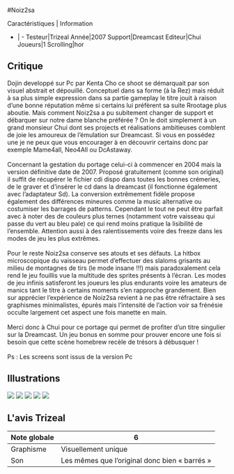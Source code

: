 #Noiz2sa

Caractéristiques | Information
- | -
Testeur|Trizeal
Année|2007
Support|Dreamcast
Editeur|Chui
Joueurs|1
Scrolling|hor

## Critique
Dojin developpé sur Pc par Kenta Cho ce shoot se démarquait par son visuel abstrait et dépouillé. Conceptuel dans sa forme (à la Rez) mais réduit à sa plus simple expression dans sa partie gameplay le titre jouit à raison d’une bonne réputation même si certains lui préfèrent sa suite Rrootage plus aboutie. Mais comment Noiz2sa a pu subitement changer de support et débarquer sur notre dame blanche préférée ? On le doit simplement à un grand monsieur Chui dont ses projects et réalisations ambitieuses comblent de joie les amoureux de l’émulation sur Dreamcast. Si vous en possédez une je ne peux que vous encourager à en découvrir certains donc par exemple Mame4all, Neo4All ou DcAstaway. <br/><br/>Concernant la gestation du portage celui-ci à commencer en 2004 mais la version définitive date de 2007. Proposé gratuitement (comme son original) il suffit de récupérer le fichier cdi dispo dans toutes les bonnes crémeries, de le graver et d’insérer le cd dans la dreamcast (il fonctionne également avec l’adaptateur Sd). La conversion extrêmement fidèle propose également des différences mineures comme la music alternative ou costumiser les barrages de patterns. Cependant le tout ne peut être parfait avec à noter des de couleurs plus ternes (notamment votre vaisseau qui passe du vert au bleu pale) ce qui rend moins pratique la lisibilité de l’ensemble. Attention aussi à des ralentissements voire des freeze dans les modes de jeu les plus extrêmes.<br/><br/>Pour le reste Noiz2sa conserve ses atouts et ses défauts. La hitbox microscopique du vaisseau permet d’effectuer des slaloms grisants au milieu de montagnes de tirs (le mode insane !!!) mais paradoxalement cela rend le jeu fouillis vue la multitude des sprites présents à l’écran. Les modes de jeu infinis satisferont les joueurs les plus endurants voire les amateurs de manics tant le titre à certains moments s’en rapproche grandement. Bien sur apprécier l’expérience de Noiz2sa revient à ne pas être réfractaire à ses graphismes minimalistes, épurés mais l’intensité de l’action voir sa frénésie occulte largement cet aspect une fois manette en main.<br/><br/>Merci donc à Chui pour ce portage qui permet de profiter d’un titre singulier sur la Dreamcast. Un jeu bonus en somme pour prouver encore une fois si besoin que cette scène homebrew recèle de trésors à débusquer !<br/><br/>Ps : Les screens sont issus de la version Pc <br/>

## Illustrations
![](http://www.shmup.com/images/thumbs/img_fiche_1_1503.png)
![](http://www.shmup.com/images/thumbs/img_fiche_2_1503.jpg)
![](http://www.shmup.com/images/thumbs/img_fiche_3_1503.jpg)
![](http://www.shmup.com/images/thumbs/)
![](http://www.shmup.com/images/thumbs/)

## L'avis Trizeal
Note globale|6
-|-
Graphisme|Visuellement unique
Son|Les mêmes que l’original donc bien « barrés »
